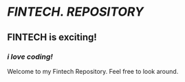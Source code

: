 # *FINTECH. REPOSITORY*
## **FINTECH is exciting!**
### *i love coding!*

Welcome to my Fintech Repository. Feel free to look around.

